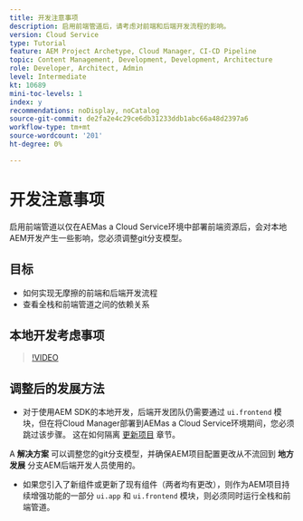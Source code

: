 ```yaml
---
title: 开发注意事项
description: 启用前端管道后，请考虑对前端和后端开发流程的影响。
version: Cloud Service
type: Tutorial
feature: AEM Project Archetype, Cloud Manager, CI-CD Pipeline
topic: Content Management, Development, Development, Architecture
role: Developer, Architect, Admin
level: Intermediate
kt: 10689
mini-toc-levels: 1
index: y
recommendations: noDisplay, noCatalog
source-git-commit: de2fa2e4c29ce6db31233ddb1abc66a48d2397a6
workflow-type: tm+mt
source-wordcount: '201'
ht-degree: 0%

---
```



# 开发注意事项

启用前端管道以仅在AEMas a Cloud Service环境中部署前端资源后，会对本地AEM开发产生一些影响，您必须调整git分支模型。

## 目标

* 如何实现无摩擦的前端和后端开发流程
* 查看全栈和前端管道之间的依赖关系


## 本地开发考虑事项

>[!VIDEO](https://video.tv.adobe.com/v/3409421/)


## 调整后的发展方法

* 对于使用AEM SDK的本地开发，后端开发团队仍需要通过 `ui.frontend` 模块，但在将Cloud Manager部署到AEMas a Cloud Service环境期间，您必须跳过该步骤。 这在如何隔离 [更新项目](update-project.md) 章节。

A __解决方案__ 可以调整您的git分支模型，并确保AEM项目配置更改从不流回到 __地方发展__ 分支AEM后端开发人员使用的。


* 如果您引入了新组件或更新了现有组件（两者均有更改），则作为AEM项目持续增强功能的一部分 `ui.app` 和 `ui.frontend` 模块，则必须同时运行全栈和前端管道。




